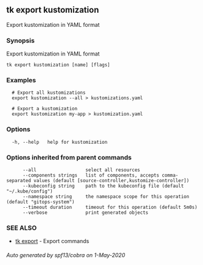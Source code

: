 ## tk export kustomization

Export kustomization in YAML format

### Synopsis

Export kustomization in YAML format

```
tk export kustomization [name] [flags]
```

### Examples

```
  # Export all kustomizations
  export kustomization --all > kustomizations.yaml

  # Export a kustomization
  export kustomization my-app > kustomization.yaml

```

### Options

```
  -h, --help   help for kustomization
```

### Options inherited from parent commands

```
      --all                  select all resources
      --components strings   list of components, accepts comma-separated values (default [source-controller,kustomize-controller])
      --kubeconfig string    path to the kubeconfig file (default "~/.kube/config")
      --namespace string     the namespace scope for this operation (default "gitops-system")
      --timeout duration     timeout for this operation (default 5m0s)
      --verbose              print generated objects
```

### SEE ALSO

* [tk export](tk_export.md)	 - Export commands

###### Auto generated by spf13/cobra on 1-May-2020
